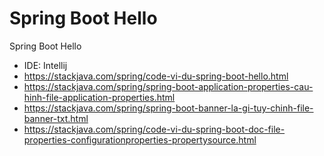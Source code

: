 # Spring Boot Hello

Spring Boot Hello

- IDE: Intellij
- https://stackjava.com/spring/code-vi-du-spring-boot-hello.html
- https://stackjava.com/spring/spring-boot-application-properties-cau-hinh-file-application-properties.html
- https://stackjava.com/spring/spring-boot-banner-la-gi-tuy-chinh-file-banner-txt.html
- https://stackjava.com/spring/code-vi-du-spring-boot-doc-file-properties-configurationproperties-propertysource.html